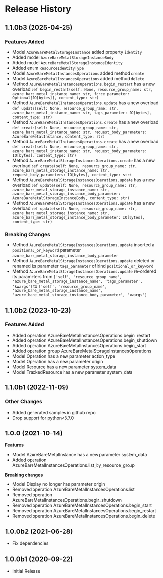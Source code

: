 # Release History

## 1.1.0b3 (2025-04-25)

### Features Added

  - Model `AzureBareMetalStorageInstance` added property `identity`
  - Added model `AzureBareMetalStorageInstanceBody`
  - Added model `AzureBareMetalStorageInstanceIdentity`
  - Added enum `ResourceIdentityType`
  - Model `AzureBareMetalInstancesOperations` added method `create`
  - Model `AzureBareMetalInstancesOperations` added method `delete`
  - Method `AzureBareMetalInstancesOperations.begin_restart` has a new overload `def begin_restart(self: None, resource_group_name: str, azure_bare_metal_instance_name: str, force_parameter: Optional[IO[bytes]], content_type: str)`
  - Method `AzureBareMetalInstancesOperations.update` has a new overload `def update(self: None, resource_group_name: str, azure_bare_metal_instance_name: str, tags_parameter: IO[bytes], content_type: str)`
  - Method `AzureBareMetalInstancesOperations.create` has a new overload `def create(self: None, resource_group_name: str, azure_bare_metal_instance_name: str, request_body_parameters: AzureBareMetalInstance, content_type: str)`
  - Method `AzureBareMetalInstancesOperations.create` has a new overload `def create(self: None, resource_group_name: str, azure_bare_metal_instance_name: str, request_body_parameters: IO[bytes], content_type: str)`
  - Method `AzureBareMetalStorageInstancesOperations.create` has a new overload `def create(self: None, resource_group_name: str, azure_bare_metal_storage_instance_name: str, request_body_parameters: IO[bytes], content_type: str)`
  - Method `AzureBareMetalStorageInstancesOperations.update` has a new overload `def update(self: None, resource_group_name: str, azure_bare_metal_storage_instance_name: str, azure_bare_metal_storage_instance_body_parameter: AzureBareMetalStorageInstanceBody, content_type: str)`
  - Method `AzureBareMetalStorageInstancesOperations.update` has a new overload `def update(self: None, resource_group_name: str, azure_bare_metal_storage_instance_name: str, azure_bare_metal_storage_instance_body_parameter: IO[bytes], content_type: str)`

### Breaking Changes

  - Method `AzureBareMetalStorageInstancesOperations.update` inserted a `positional_or_keyword` parameter `azure_bare_metal_storage_instance_body_parameter`
  - Method `AzureBareMetalStorageInstancesOperations.update` deleted or renamed its parameter `tags_parameter` of kind `positional_or_keyword`
  - Method `AzureBareMetalStorageInstancesOperations.update` re-ordered its parameters from `['self', 'resource_group_name', 'azure_bare_metal_storage_instance_name', 'tags_parameter', 'kwargs']` to `['self', 'resource_group_name', 'azure_bare_metal_storage_instance_name', 'azure_bare_metal_storage_instance_body_parameter', 'kwargs']`

## 1.1.0b2 (2023-10-23)

### Features Added

  - Added operation AzureBareMetalInstancesOperations.begin_restart
  - Added operation AzureBareMetalInstancesOperations.begin_shutdown
  - Added operation AzureBareMetalInstancesOperations.begin_start
  - Added operation group AzureBareMetalStorageInstancesOperations
  - Model Operation has a new parameter action_type
  - Model Operation has a new parameter origin
  - Model Resource has a new parameter system_data
  - Model TrackedResource has a new parameter system_data

## 1.1.0b1 (2022-11-09)

### Other Changes

  - Added generated samples in github repo
  - Drop support for python<3.7.0

## 1.0.0 (2021-10-14)

**Features**

  - Model AzureBareMetalInstance has a new parameter system_data
  - Added operation AzureBareMetalInstancesOperations.list_by_resource_group

**Breaking changes**

  - Model Display no longer has parameter origin
  - Removed operation AzureBareMetalInstancesOperations.list
  - Removed operation AzureBareMetalInstancesOperations.begin_shutdown
  - Removed operation AzureBareMetalInstancesOperations.begin_start
  - Removed operation AzureBareMetalInstancesOperations.begin_restart
  - Removed operation AzureBareMetalInstancesOperations.begin_delete

## 1.0.0b2 (2021-06-28)

* Fix dependencies

## 1.0.0b1 (2020-09-22)

* Initial Release
